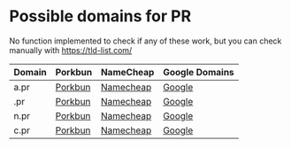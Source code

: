 # Possible domains for PR

No function implemented to check if any of these work, but you can check manually with https://tld-list.com/

| Domain | Porkbun | NameCheap | Google Domains |
|---|---|---|---|
| a.pr | [Porkbun](https://porkbun.com/checkout/search?prb=e814663da1&tlds=&idnLanguage=&search=search&q=a.pr) | [Namecheap](https://www.namecheap.com/domains/registration/results/?domain=a.pr) | [Google](https://domains.google.com/registrar/search?searchTerm=a.pr) |
| .pr | [Porkbun](https://porkbun.com/checkout/search?prb=e814663da1&tlds=&idnLanguage=&search=search&q=.pr) | [Namecheap](https://www.namecheap.com/domains/registration/results/?domain=.pr) | [Google](https://domains.google.com/registrar/search?searchTerm=.pr) |
| n.pr | [Porkbun](https://porkbun.com/checkout/search?prb=e814663da1&tlds=&idnLanguage=&search=search&q=n.pr) | [Namecheap](https://www.namecheap.com/domains/registration/results/?domain=n.pr) | [Google](https://domains.google.com/registrar/search?searchTerm=n.pr) |
| c.pr | [Porkbun](https://porkbun.com/checkout/search?prb=e814663da1&tlds=&idnLanguage=&search=search&q=c.pr) | [Namecheap](https://www.namecheap.com/domains/registration/results/?domain=c.pr) | [Google](https://domains.google.com/registrar/search?searchTerm=c.pr) |
